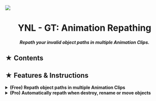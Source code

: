 <img src="https://github.com/user-attachments/assets/3a633f70-57fa-4e40-b1b3-4a74c42b49d9"/>

<h1><div align="center"> YNL - GT: Animation Repathing </div></h1> 
<h4><div align="center"><i> Repath your invalid object paths in multiple Animation Clips. </i></div></h4>

<h2> ★ Contents </h2>

<!--

<table border="1">
    <tr>
        <th align="center">
            <img width="100" height="0"><p><small>Version</small></p>
        </th>
        <th align="center">
            <img width="1000" height="0"><p> <small>Features</small></p>
        </th>
    </tr>
    <tr>
        <td rowspan="7" align=center><b>Free</b></td>
        <td >✔️ Able to edit paths on multiple Animation Clips.</td>
    </tr>
    <tr>
        <td>
            <details><summary>✔️ Each Animation Clip has a random individual color and will show on every paths.</summary>
                <br>
                <img align=left width=30% src="https://github.com/user-attachments/assets/4dea5f03-98fe-4981-9580-6665db693e92"/>
                <img align=right width=57.5% src="https://github.com/user-attachments/assets/22a2c5d7-8a24-445b-a9d2-62b0ce118f62"/>
            </details>
        </td>
    </tr>
    <tr>
        <td>
            <details><summary>✔️ Can detect invalid paths appear in Animation Clips.</summary>
                <br>
                <img align=left width=95% src="https://github.com/user-attachments/assets/67b513d7-0fe7-4b4d-b829-0d26b222631c"/>
            </details>
        </td>
    </tr>
    <tr>
        <td>
            <details><summary>✔️ Repath an original object path with a new path.</summary>
                <br>
                <img align=left width=95% src="https://github.com/user-attachments/assets/a882ebb6-a840-4960-86e4-718d9ea0ce5f"/>
            </details>
        </td>
    </tr>
    <tr>
        <td>✔️ Drag and drop an object to object field to replace the old path with that object's path.</td>
    </tr>
    <tr>
        <td>❌ Replace a part of paths with a different word/name (Currently, only can replace a whole path with a new one).</td>
    </tr>
    <tr>
        <td>✔️ Support undo function</td>
    </tr>
    <tr>
        <td rowspan="7" align=center><b>Pro</b></td>
        <td>
            <details><summary>✔️ Easy to enable/disable each function of automatically mode.</summary>
                <br>
                <img align=center width=30% src="https://github.com/user-attachments/assets/0325712a-db71-4edd-8d81-03d6e991d6e0"/>
            </details>
        </td>
    </tr>
    <tr>
        <td>✔️ Toolbar button available to quickly turn on/off automatic mode.</td>
    </tr>
    <tr>
        <td>✔️ Automatically repath when destroy, rename or move objects.</td>
    </tr>
    <tr>
        <td>✔️ Automatically prevent invalid actions to avoid reference missing errors.</td>
    </tr>
    <tr>
        <td>
            <details><summary>✔️ Show dialog popup on any invalid action to notify about the probable errors.</summary>
                <br>
                <img align=center width=50% src="https://github.com/user-attachments/assets/8cb0462b-75d0-4355-8505-0e42d4da81c3"/>
            </details>
        </td>
    </tr>
    <tr>
        <td>
            <details><summary>✔️ Show logs with exact time and status of actions.</summary>
                <br>
                <img align=center width=100% src="https://github.com/user-attachments/assets/8de11101-83b8-450c-acd2-e118841e71a0"/>
            </details>
        </td>
    </tr>
    <tr>
        <td>✔️ Save all the settings and logs as User Settings so that they can still available on next Editor launch.</td>
    </tr>
</table>

-->

<h2> ★ Features & Instructions</h2>


<details><summary><b> (Free) Repath object paths in multiple Animation Clips </b></summary> 

- Firstly, select the object that has Animator component, drag it into `Referenced Animator` field; or you can simply select the Animator you want by clicking on the field.
- Then select Animation Clips you want to repath, they will appear on windows with all the paths.
- Now you put the invalid path into `Original Root` and the new valid on to `New Root`. Then click the button beside and the change will be applied.

<details><summary>Preview</summary><video src="https://github.com/user-attachments/assets/b13f98f0-4c3b-4508-b4a7-24503dc08186"></video></details>

- You can alse drag and drop the object you want to repath into the invalid path box, the old one will be replace with the new object path.
  
<details><summary>Preview</summary><video src="https://github.com/user-attachments/assets/33bdcd1b-0bdf-4535-99f9-e606d9558f04"></video></details>

- Or you just need to change the invalid path right away, press the apply button and see the result.
  
<details><summary>Preview</summary><video src="https://github.com/user-attachments/assets/6b40bdef-0693-4680-b39f-01e445101842"></video></details>

</details>


<details><summary><b> (Pro) Automatically repath when destroy, rename or move objects </b></summary>
<br>

> <b>This feature sometimes will not work good as expected an can cause some errors. If so, you should turn the tool of and do that manually.</b>
>
> If you have this error:
> ```
> MissingReferenceException: The object of type 'GameObject' has been destroyed but you are still trying to access it.
> Your script should either check if it is null or you should not destroy the object.
> ...
> ... (at Assets/Plugins/Yunasawa の Library/YのL - General Toolbox (Pro)/Editor/Mains/Windows/Animation Repathing/HandlerPro.cs:54)
> ... (at Assets/Plugins/Yunasawa の Library/YのL - Editor/Editor/Extensions/Handlers/HierarchyChangeCatcher.cs:99)
> ...
> ```
> then you should reload your scene or reenter prefab mode. If the error you have is not this, please tell me about it.

<details><summary><b> Automatically repath when renaming a single object. </b></summary>
<video src="https://github.com/user-attachments/assets/2f513ef2-dc40-437d-8524-de52c095e78e"></video>
</details>

<h3> Automatically repath when renaming a single object. </h3>



</details>


